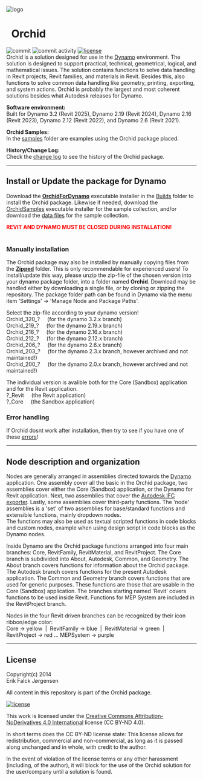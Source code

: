 ﻿![logo](img/logo.png)
# &nbsp; Orchid  
  
![commit](https://img.shields.io/github/last-commit/erfajo/orchidfordynamo)
![commit activity](https://img.shields.io/github/commit-activity/y/erfajo/orchidfordynamo)
[![license](https://img.shields.io/badge/License-CC%20BY--ND%204.0-yellow)](http://creativecommons.org/licenses/by-nd/4.0/)  
Orchid is a solution designed for use in the [Dynamo](http://dynamobim.org) environment. The solution is designed to support practical, technical, geometrical, logical, and mathematical issues. The solution contains functions to solve data handling in Revit projects, Revit families, and materials in Revit. Besides this, also functions to solve common data handling like geometry, printing, exporting, and system actions. Orchid is probably the largest and most coherent solutions besides what Autodesk releases for Dynamo.  
  
**Software environment:**  
Built for Dynamo 3.2 (Revit 2025), Dynamo 2.19 (Revit 2024), Dynamo 2.16 (Revit 2023), Dynamo 2.12 (Revit 2022), and Dynamo 2.6 (Revit 2021).  
  
**Orchid Samples:**  
In the [samples](Samples) folder are examples using the Orchid package placed.  
  
**History/Change Log:**  
Check the [change log](changeLog.md) to see the history of the Orchid package.  
  
---
## Install or Update the package for Dynamo  
Download the **[OrchidForDynamo](Builds/OrchidForDynamo.exe)** executable installer in the [Builds](Builds) folder to install the Orchid package. Likewise if needed, download the [OrchidSamples](Builds/OrchidSamples.exe) executable installer for the sample collection, and/or download the [data files](Builds/OrchidSampleDataFiles.exe) for the sample collection.
  
<span style="color: red">**REVIT AND DYNAMO MUST BE CLOSED DURING INSTALLATION!**</span>  
</br>

### Manually installation
The Orchid package may also be installed by manually copying files from the **[Zipped](Zipped)** folder. This is only recommendable for experienced users! To install/update this way, please unzip the zip-file of the chosen version into your dynamo package folder, into a folder named **Orchid**. Download may be handled either by downloading a single file, or by cloning or zipping the repository. The package folder path can be found in Dynamo via the menu item 'Settings' -> 'Manage Node and Package Paths'.  
  
Select the zip-file according to your dynamo version!  
Orchid_320_? &nbsp;&nbsp;&nbsp; (for the dynamo 3.2.x branch)  
Orchid_219_? &nbsp;&nbsp;&nbsp; (for the dynamo 2.19.x branch)  
Orchid_216_? &nbsp;&nbsp;&nbsp; (for the dynamo 2.16.x branch)  
Orchid_212_? &nbsp;&nbsp;&nbsp; (for the dynamo 2.12.x branch)  
Orchid_206_? &nbsp;&nbsp;&nbsp; (for the dynamo 2.6.x branch)  
Orchid_203_? &nbsp;&nbsp;&nbsp; (for the dynamo 2.3.x branch, however archived and not maintained!)  
Orchid_200_? &nbsp;&nbsp;&nbsp; (for the dynamo 2.0.x branch, however archived and not maintained!)  
  
The individual version is avalible both for the Core (Sandbox) application and for the Revit application.  
?_Revit &nbsp;&nbsp;&nbsp; (the Revit application)  
?_Core &nbsp;&nbsp;&nbsp; (the Sandbox application)  
  
### Error handling
If Orchid dosnt work after installation, then try to see if you have one of these [errors](Error.md)!  
  
---
## Node description and organization  
Nodes are generally arranged in assemblies directed towards the [Dynamo](http://dynamobim.org) application. One assembly cover all the basic in the Orchid package, two assemblies cover either the Core (Sandbox) application, or the Dynamo for Revit application. Next, two assemblies that cover the [Autodesk IFC exporter](http://github.com/Autodesk/revit-ifc). Lastly, some assemblies cover third-party functions. The 'node' assemblies is a 'set' of two assemblies for base/standard functions and extensible functions, mainly dropdown nodes.  
The functions may also be used as textual scripted functions in code blocks and custom nodes, example when using design script in code blocks as the Dynamo nodes.  
  
Inside Dynamo are the Orchid package functions arranged into four main branches: Core, RevitFamily, RevitMaterial, and RevitProject. The Core branch is subdivided into About, Autodesk, Common, and Geometry. The About branch covers functions for information about the Orchid package. The Autodesk branch covers functions for the present Autodesk application. The Common and Geometry branch covers functions that are used for generic purposes. These functions are those that are usable in the Core (Sandbox) application. The branches starting named 'Revit' covers functions to be used inside Revit. Functions for MEP System are included in the RevitProject branch.  
  
Nodes in the four Revit driven branches can be recognized by their icon ribbon/edge color:  
Core -> yellow &nbsp;|&nbsp; RevitFamily -> blue &nbsp;|&nbsp; RevitMaterial -> green &nbsp;|&nbsp; RevitProject -> red ... MEPSystem -> purple  
  
---
## License  
Copyright(c) 2014  
Erik Falck Jørgensen  
  
All content in this repository is part of the Orchid package.  
  
[![license](https://i.creativecommons.org/l/by-nd/4.0/88x31.png)](http://creativecommons.org/licenses/by-nd/4.0/)  
  
This work is licensed under the [Creative Commons Attribution-NoDerivatives 4.0 International](http://creativecommons.org/licenses/by-nd/4.0/) license (CC BY-ND 4.0).  
  
In short terms does the CC BY-ND license state: This license allows for redistribution, commercial and non-commercial, as long as it is passed along unchanged and in whole, with credit to the author.  
  
In the event of violation of the license terms or any other harassment (including, of the author), it will block for the use of the Orchid solution for the user/company until a solution is found.  
